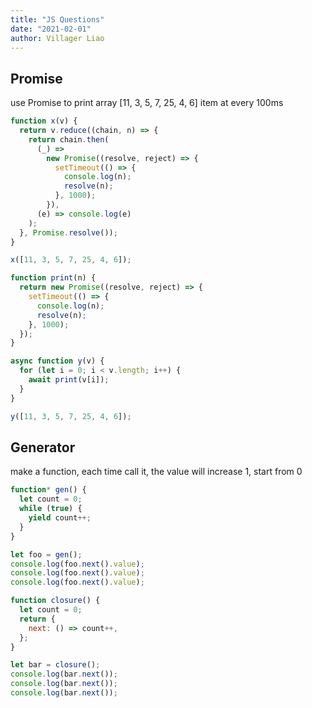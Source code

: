 ```yaml
---
title: "JS Questions"
date: "2021-02-01"
author: Villager Liao
---
```


## Promise

use Promise to print array [11, 3, 5, 7, 25, 4, 6] item at every 100ms

```js
function x(v) {
  return v.reduce((chain, n) => {
    return chain.then(
      (_) =>
        new Promise((resolve, reject) => {
          setTimeout(() => {
            console.log(n);
            resolve(n);
          }, 1000);
        }),
      (e) => console.log(e)
    );
  }, Promise.resolve());
}

x([11, 3, 5, 7, 25, 4, 6]);
```

```js
function print(n) {
  return new Promise((resolve, reject) => {
    setTimeout(() => {
      console.log(n);
      resolve(n);
    }, 1000);
  });
}

async function y(v) {
  for (let i = 0; i < v.length; i++) {
    await print(v[i]);
  }
}

y([11, 3, 5, 7, 25, 4, 6]);
```

## Generator

make a function, each time call it, the value will increase 1, start from 0

```js
function* gen() {
  let count = 0;
  while (true) {
    yield count++;
  }
}

let foo = gen();
console.log(foo.next().value);
console.log(foo.next().value);
console.log(foo.next().value);
```

```js
function closure() {
  let count = 0;
  return {
    next: () => count++,
  };
}

let bar = closure();
console.log(bar.next());
console.log(bar.next());
console.log(bar.next());
```
